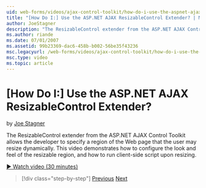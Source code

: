 ```yaml
---
uid: web-forms/videos/ajax-control-toolkit/how-do-i-use-the-aspnet-ajax-resizablecontrol-extender
title: "[How Do I:] Use the ASP.NET AJAX ResizableControl Extender? | Microsoft Docs"
author: JoeStagner
description: "The ResizableControl extender from the ASP.NET AJAX Control Toolkit allows the developer to specify a region of the Web page that the user may resize dynamic..."
ms.author: riande
ms.date: 07/01/2007
ms.assetid: 99b23369-dac6-458b-b002-56be35f43236
msc.legacyurl: /web-forms/videos/ajax-control-toolkit/how-do-i-use-the-aspnet-ajax-resizablecontrol-extender
msc.type: video
ms.topic: article
---
```

# [How Do I:] Use the ASP.NET AJAX ResizableControl Extender?

by [Joe Stagner](https://github.com/JoeStagner)

The ResizableControl extender from the ASP.NET AJAX Control Toolkit allows the developer to specify a region of the Web page that the user may resize dynamically. This video demonstrates how to configure the look and feel of the resizable region, and how to run client-side script upon resizing.

[&#9654; Watch video (30 minutes)](https://channel9.msdn.com/Blogs/ASP-NET-Site-Videos/how-do-i-use-the-aspnet-ajax-resizablecontrol-extender)

> [!div class="step-by-step"]
> [Previous](how-do-i-use-the-aspnet-ajax-validatorcallout-extender.md)
> [Next](how-do-i-use-the-aspnet-ajax-tabs-control.md)

